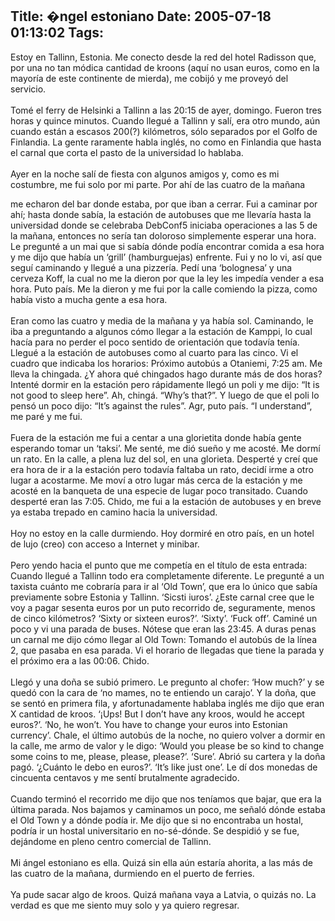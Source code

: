 Title: �ngel estoniano
Date: 2005-07-18 01:13:02
Tags: 
---
Estoy en Tallinn, Estonia. Me conecto desde la red del hotel Radisson
que, por una no tan módica cantidad de kroons (aquí no usan euros, como
en la mayoría de este continente de mierda), me cobijó y me proveyó del
servicio.<br/><br/>
Tomé el ferry de Helsinki a Tallinn a las 20:15 de ayer, domingo.
Fueron tres horas y quince minutos. Cuando llegué a Tallinn y salí, era
otro mundo, aún cuando están a escasos 200(?) kilómetros, sólo
separados por el Golfo de Finlandia. La gente raramente habla inglés,
no como en Finlandia que hasta el carnal que corta el pasto de la
universidad lo hablaba.<br/><br/>
Ayer en la noche salí de fiesta con algunos amigos y, como es mi
costumbre, me fui solo por mi parte. Por ahí de las cuatro de la mañana

me echaron del bar donde estaba, por que iban a cerrar. Fui a caminar
por ahí; hasta donde sabía, la estación de autobuses que me llevaría
hasta la universidad donde se celebraba DebConf5 iniciaba operaciones a
las 5 de la mañana, entonces no sería tan doloroso simplemente esperar
una hora. Le pregunté a un mai que si sabía dónde podía encontrar
comida a esa hora y me dijo que había un &#8216;grill&#8217; (hamburguejas)
enfrente. Fui y no lo vi, así que seguí caminando y llegué a una
pizzería. Pedí una &#8216;bolognesa&#8217; y una cerveza Koff, la cual no me la
dieron por que la ley les impedía vender a esa hora. Puto país. Me la
dieron y me fui por la calle comiendo la pizza, como había visto a
mucha gente a esa hora.<br/><br/>
Eran como las cuatro y media de la mañana y ya había sol. Caminando, le
iba a preguntando a algunos cómo llegar a la estación de Kamppi, lo
cual hacía para no perder el poco sentido de orientación que todavía
tenía. Llegué a la estación de autobuses como al cuarto para las cinco.
Vi el cuadro que indicaba los horarios: Próximo autobús a Otaniemi,
7:25 am. Me lleva la chingada. ¿Y ahora qué chingados hago durante más
de dos horas? Intenté dormir en la estación pero rápidamente llegó un
poli y me dijo: &#8220;It is not good to sleep here&#8221;. Ah, chingá. &#8220;Why&#8217;s
that?&#8221;. Y luego de que el poli lo pensó un poco dijo: &#8220;It&#8217;s against the
rules&#8221;. Agr, puto país. &#8220;I understand&#8221;, me paré y me fui.<br/><br/>
Fuera de la estación me fui a centar a una glorietita donde había gente
esperando tomar un &#8216;taksi&#8217;. Me senté, me dió sueño y me acosté. Me
dormí un rato. En la calle, a plena luz del sol, en una glorieta.
Desperté y creí que era hora de ir a la estación pero todavía faltaba
un rato, decidí irme a otro lugar a acostarme. Me moví a otro lugar más
cerca de la estación y me acosté en la banqueta de una especie de lugar
poco transitado. Cuando desperté eran las 7:05. Chido, me fui a la
estación de autobuses y en breve ya estaba trepado en camino hacia la
universidad.<br/><br/>
Hoy no estoy en la calle durmiendo. Hoy dormiré en otro país, en un hotel de lujo (creo) con acceso a Internet y minibar.<br/><br/>
Pero yendo hacia el punto que me competía en el título de esta entrada:
Cuando llegué a Tallinn todo era completamente diferente. Le pregunté a
un taxista cuánto me cobraría para ir al &#8216;Old Town&#8217;, que era lo único
que sabía previamente sobre Estonia y Tallinn. &#8216;Sicsti iuros&#8217;. ¿Este
carnal cree que le voy a pagar sesenta euros por un puto recorrido de,
seguramente, menos de cinco kilómetros? &#8216;Sixty or sixteen euros?&#8217;.
&#8216;Sixty&#8217;. &#8216;Fuck off&#8217;. Caminé un poco y vi una parada de buses. Nótese
que eran las 23:45. A duras penas un carnal me dijo cómo llegar al Old
Town: Tomando el autobús de la línea 2, que pasaba en esa parada. Vi el
horario de llegadas que tiene la parada y el próximo era a las 00:06.
Chido.<br/><br/>
Llegó y una doña se subió primero. Le pregunto al chofer: &#8216;How much?&#8217; y
se quedó con la cara de &#8216;no mames, no te entiendo un carajo&#8217;. Y la
doña, que se sentó en primera fila, y afortunadamente hablaba inglés me
dijo que eran X cantidad de kroos. &#8216;¡Ups! But I don&#8217;t have any kroos,
would he accept euros?&#8217;. &#8216;No, he won&#8217;t. You have to change your euros
into Estonian currency&#8217;. Chale, el último autobús de la noche, no
quiero volver a dormir en la calle, me armo de valor y le digo: &#8216;Would
you please be so kind to change some coins to me, please, please,
please?&#8217;. &#8216;Sure&#8217;. Abrió su cartera y la doña pagó. &#8216;¿Cuánto le debo en
euros?&#8217;. &#8216;It&#8217;s like just one&#8217;. Le dí dos monedas de cincuenta centavos
y me sentí brutalmente agradecido.<br/><br/>
Cuando terminó el recorrido me dijo que nos teníamos que bajar, que era
la última parada. Nos bajamos y caminamos un poco, me señaló dónde
estaba el Old Town y a dónde podía ir. Me dijo que si no encontraba un
hostal, podría ir un hostal universitario en no-sé-dónde. Se despidió y
se fue, dejándome en pleno centro comercial de Tallinn.<br/><br/>
Mi ángel estoniano es ella. Quizá sin ella aún estaría ahorita, a las
más de las cuatro de la mañana, durmiendo en el puerto de ferries.<br/><br/>
Ya pude sacar algo de kroos. Quizá mañana vaya a Latvia, o quizás no. La verdad es que me siento muy solo y ya quiero regresar.<br/><br/><br/><br/>
